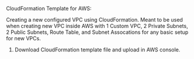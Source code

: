 CloudFormation Template for AWS:

Creating a new configured VPC using CloudFormation. Meant to be used when creating new VPC inside AWS with 1 Custom VPC, 2 Private Subnets, 2 Public Subnets, Route Table, and Subnet Assocations for any basic setup for new VPCs.

1. Download CloudFormation template file and upload in AWS console.
